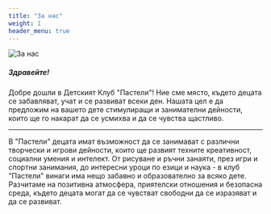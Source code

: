 ```yaml
---
title: "За нас"
weight: 1
header_menu: true
---
```

![За нас](images/about-us.png)

##### Здравейте!

Добре дошли в Детският Клуб "Пастели"! Ние сме място, където децата се забавляват, учат и се развиват всеки ден. Нашата цел е да предложим на вашето дете стимулиращи и занимателни дейности, които ще го накарат да се усмихва и да се чувства щастливо.

---

В "Пастели" децата имат възможност да се занимават с различни творчески и игрови дейности, които ще развият техните креативност, социални умения и интелект. От рисуване и ръчни занаяти, през игри и спортни занимания, до интересни уроци по езици и наука - в клуб "Пастели" винаги има нещо забавно и образователно за всяко дете.
Разчитаме на позитивна атмосфера, приятелски отношения и безопасна среда, където децата могат да се чувстват свободни да се изразяват и да се развиват.
